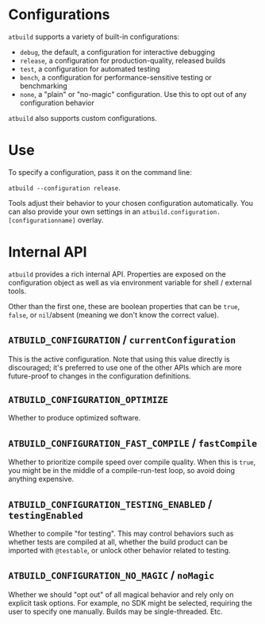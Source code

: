 # Configurations

`atbuild` supports a variety of built-in configurations:

* `debug`, the default, a configuration for interactive debugging
* `release`, a configuration for production-quality, released builds
* `test`, a configuration for automated testing
* `bench`, a configuration for performance-sensitive testing or benchmarking
* `none`, a "plain" or "no-magic" configuration.  Use this to opt out of any configuration behavior

`atbuild` also supports custom configurations.

# Use

To specify a configuration, pass it on the command line:

`atbuild --configuration release`.

Tools adjust their behavior to your chosen configuration automatically.  You can also provide your own settings in an `atbuild.configuration.[configurationname]` overlay.

# Internal API

`atbuild` provides a rich internal API.  Properties are exposed on the configuration object as well as via environment variable for shell / external tools.

Other than the first one, these are boolean properties that can be `true`, `false`, or `nil`/absent (meaning we don't know the correct value).

## `ATBUILD_CONFIGURATION` / `currentConfiguration`

This is the active configuration.  Note that using this value directly is discouraged; it's preferred to use one of the other APIs which are more future-proof to changes in the configuration definitions.

## `ATBUILD_CONFIGURATION_OPTIMIZE`

Whether to produce optimized software.

## `ATBUILD_CONFIGURATION_FAST_COMPILE` / `fastCompile`

Whether to prioritize compile speed over compile quality.  When this is `true`, you might be in the middle of a compile-run-test loop, so avoid doing anything expensive.

## `ATBUILD_CONFIGURATION_TESTING_ENABLED` / `testingEnabled`

Whether to compile "for testing".  This may control behaviors such as whether tests are compiled at all, whether the build product can be imported with `@testable`, or unlock other behavior related to testing.

##  `ATBUILD_CONFIGURATION_NO_MAGIC` / `noMagic`

Whether we should "opt out" of all magical behavior and rely only on explicit task options.  For example, no SDK might be selected, requiring the user to specify one manually.  Builds may be single-threaded.  Etc.